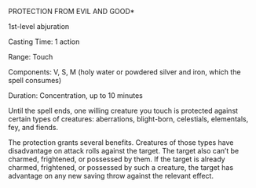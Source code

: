 PROTECTION FROM EVIL AND GOOD*

1st-­level abjuration

Casting Time: 1 action

Range: Touch

Components: V, S, M (holy water or powdered silver and iron, which the spell consumes)

Duration: Concentration, up to 10 minutes

Until the spell ends, one willing creature you touch is protected against certain types of creatures: aberrations, blight-­born, celestials, elementals, fey, and fiends.

The protection grants several benefits. Creatures of those types have disadvantage on attack rolls against the target. The target also can’t be charmed, frightened, or possessed by them. If the target is already charmed, frightened, or possessed by such a creature, the target has advantage on any new saving throw against the relevant effect.